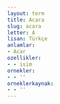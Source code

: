 ```yaml
---
layout: term
title: Acara
slug: acara
letter: A
lisan: Türkçe
anlamlar:
- Acar
ozellikler:
- - isim
ornekler:
- - ''
orneklerkaynak:
- - ''
---
```

